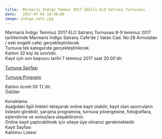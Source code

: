 ```yaml
---
title:  Marmaris İndigo Temmuz 2017 Ödüllü ELO Satranç Turnuvası
date:   2017-07-04 10:30:00
image: indigo_cafe.jpg
---
```


Marmaris İndigo Temmuz 2017 ELO Satranç Turnuvası 8-9 temmuz 2017 tarihlerinde Marmaris İndigo Satranç Cafe'de ( Vatan Cad. No:28 Armutalan / eski engelli cafe) gerçekleştirilecek.  
Turnuva tek kategoride gerçekleştirilecek.  
Katılım 32 kişi ile sınırlıdır.  
Kayıt için son başvuru tarihi 7 temmuz 2017 saat 20.00'dir.  

[Turnuva Sayfası](/)

[Turnuva Programı](/)


Katılım ücreti 50 TL'dir.  
Ödüller  

Konaklama  
Aşağıdaki ilgili linkleri tıklayarak online kayıt olabilir, kayıt olan sporcuların listesini görebilir, yarışma programına, turnuva yönergesine, fotoğraflara, eşlendirme ve sonuçlara ulaşabilirsiniz.  
Online kayıt yaptırabilmek için siteye üye olmanız gerekmektedir.  
Kayıt Sayfası  
Katılımcı Listesi  

